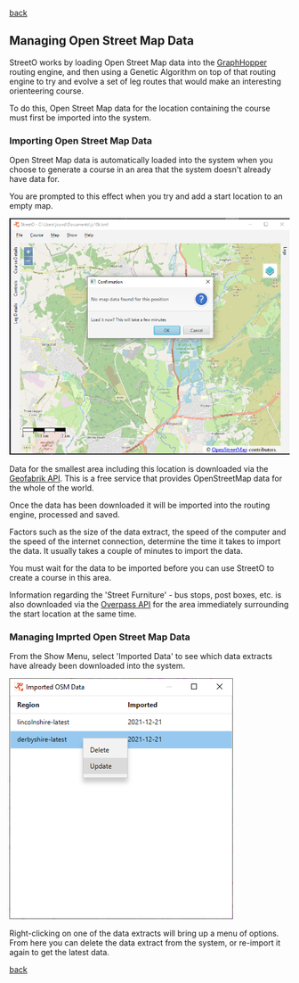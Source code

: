 [back](./index.md)

## Managing Open Street Map Data

StreetO works by loading Open Street Map data into the [GraphHopper](https://wiki.openstreetmap.org/wiki/GraphHopper) 
routing engine, and then using a Genetic Algorithm on top of that routing engine to try and evolve a set of leg routes
that would make an interesting orienteering course.

To do this, Open Street Map data for the location containing the course must first be imported into the system.

### Importing Open Street Map Data

Open Street Map data is automatically loaded into the system when you choose to generate a course in an area that
the system doesn't already have data for.

You are prompted to this effect when you try and add a start location to an empty map.

![Image](./doc/loadmapdata.png)

Data for the smallest area including this location is downloaded via
the [Geofabrik API](https://download.geofabrik.de/index.html). This is a free service that provides OpenStreetMap data
for the whole of the world.

Once the data has been downloaded it will be imported into the routing engine, processed and saved.

Factors such as the size of the data extract, the speed of the computer and the speed of the internet connection,
determine the time it takes to import the data. It usually takes a couple of minutes to import the data.

You must wait for the data to be imported before you can use StreetO to create a course in this area.

Information regarding the 'Street Furniture' - bus stops, post boxes, etc. is also downloaded via the 
[Overpass API](https://wiki.openstreetmap.org/wiki/Overpass_API) for the area immediately surrounding the start
location at the same time.

### Managing Imprted Open Street Map Data

From the Show Menu, select 'Imported Data' to see which data extracts have already been downloaded into the system.

![Image](./doc/osmdataview.png)

Right-clicking on one of the data extracts will bring up a menu of options. 
From here you can delete the data extract from the system, or re-import it again to get the latest data.

[back](./index.md)